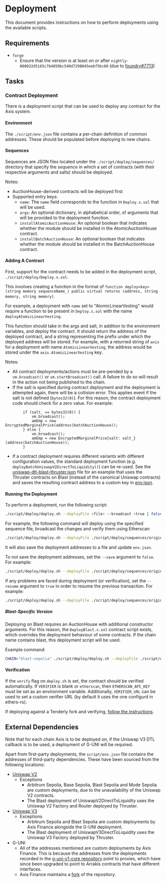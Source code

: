 # Deployment

This document provides instructions on how to perform deployments using the available scripts.

## Requirements

- `forge`
  - Ensure that the version is at least on or after `nightly-008922d5165c764859bc540d7298045eebf5bc60` (due to [foundry#7713](https://github.com/foundry-rs/foundry/pull/7713))

## Tasks

### Contract Deployment

There is a deployment script that can be used to deploy any contract for the Axis system.

#### Environment

The `./script/env.json` file contains a per-chain definition of common addresses. These should be populated before deploying to new chains.

#### Sequences

Sequences are JSON files located under the `./script/deploy/sequences/` directory that specify the _sequence_ in which a set of contracts (with their respective arguments and salts) should be deployed.

Notes:

- AuctionHouse-derived contracts will be deployed first
- Supported entry keys:
  - `name`: The `name` field corresponds to the function in `Deploy.s.sol` that will be used.
  - `args`: An optional dictionary, in alphabetical order, of arguments that will be provided to the deployment function.
  - `installAtomicAuctionHouse`: An optional boolean that indicates whether the module should be installed in the AtomicAuctionHouse contract.
  - `installBatchAuctionHouse`: An optional boolean that indicates whether the module should be installed in the BatchAuctionHouse contract.

#### Adding A Contract

First, support for the contract needs to be added in the deployment script, `./script/deploy/Deploy.s.sol`.

This involves creating a function in the format of `function deploy<key>(string memory sequenceName_) public virtual returns (address, string memory, string memory)`.

For example, a deployment with `name` set to "AtomicLinearVesting" would require a function to be present in `Deploy.s.sol` with the name `deployAtomicLinearVesting`.

This function should take in the args and salt, in addition to the environment variables, and deploy the contract. It should return the address of the deployed contract, and a string representing the prefix under which the deployed address will be stored. For example, with a returned string of `axis` for a deployment with name `AtomicLinearVesting`, the address would be stored under the `axis.AtomicLinearVesting` key.

Notes:

- All contract deployments/actions must be pre-pended by a `vm.broadcast()` or `vm.startBroadcast()` call. A failure to do so will result in the action not being published to the chain.
- If the salt is specified during contract deployment and the deployment is attempted again, there will be a collision error. This applies event if the salt is not defined (`bytes32(0)`). For this reason, the contract deployment code should check for a zero value. For example:

```solidity
        if (salt_ == bytes32(0)) {
            vm.broadcast();
            amEmp = new EncryptedMarginalPrice(address(batchAuctionHouse));
        } else {
            vm.broadcast();
            amEmp = new EncryptedMarginalPrice{salt: salt_}(address(batchAuctionHouse));
        }
```

- If a contract deployment requires different variants with different configuration values, the standard deployment function (e.g. `deployBatchUniswapV2DirectToLiquidity()`) can be re-used. See the [uniswap-dtl-blast-thruster.json](/script/deploy/sequences/uniswap-dtl-blast-thruster.json) file for an example that uses the Thruster contracts on Blast (instead of the canonical Uniswap contracts) and saves the resulting contract address to a custom key in [env.json](/script/env.json).

#### Running the Deployment

To perform a deployment, run the following script:

```bash
./script/deploy/deploy.sh --deployFile <file> --broadcast <true | false> --verify <true | false> --save <true | false> --resume <true | false>
```

For example, the following command will deploy using the specified sequence file, broadcast the changes and verify them using Etherscan:

```bash
./script/deploy/deploy.sh --deployFile ./script/deploy/sequences/origin.json --broadcast true --verify true
```

It will also save the deployment addresses to a file and update `env.json`.

To not save the deployment addresses, set the `--save` argument to `false`. For example:

```bash
./script/deploy/deploy.sh --deployFile ./script/deploy/sequences/origin.json --broadcast true --verify true --save false
```

If any problems are faced during deployment (or verification), set the `--resume` argument to `true` in order to resume the previous transaction. For example:

```bash
./script/deploy/deploy.sh --deployFile ./script/deploy/sequences/origin.json --broadcast true --verify true --save true --resume true
```

##### Blast-Specific Version

Deploying on Blast requires an AuctionHouse with additional constructor arguments. For this reason, the `DeployBlast.s.sol` contract script exists, which overrides the deployment behaviour of some contracts. If the chain name contains blast, this deployment script will be used.

Example command:

```bash
CHAIN="blast-sepolia" ./script/deploy/deploy.sh --deployFile ./script/deploy/sequences/origin.json --broadcast true --verify true
```

#### Verification

If the `verify` flag on `deploy.sh` is set, the contract should be verified automatically. If `VERIFIER` is blank or `etherscan`, then `ETHERSCAN_API_KEY` must be set as an environment variable. Additionally, `VERIFIER_URL` can be used to set a custom verifier URL (by default it uses the one configurd in ethers-rs).

If deploying against a Tenderly fork and verifying, [follow the instructions](https://docs.tenderly.co/contract-verification).

## External Dependencies

Note that for each chain Axis is to be deployed on, if the Uniswap V3 DTL callback is to be used, a deployment of G-UNI will be required.

Apart from first-party deployments, the `script/env.json` file contains the addresses of third-party dependencies. These have been sourced from the following locations:

- [Uniswap V2](https://github.com/Uniswap/docs/blob/65d3f21e6cb2879b0672ad791563de0e54fcc089/docs/contracts/v2/reference/smart-contracts/08-deployment-addresses.md)
  - Exceptions
    - Arbitrum Sepolia, Base Sepolia, Blast Sepolia and Mode Sepolia are custom deployments, due to the unavailability of the Uniswap V2 contracts.
    - The Blast deployment of UniswapV2DirectToLiquidity uses the Uniswap V2 Factory and Router deployed by Thruster.
- [Uniswap V3](https://github.com/Uniswap/docs/tree/65d3f21e6cb2879b0672ad791563de0e54fcc089/docs/contracts/v3/reference/deployments)
  - Exceptions
    - Arbitrum Sepolia and Blast Sepolia are custom deployments by Axis Finance alongside the G-UNI deployment.
    - The Blast deployment of UniswapV3DirectToLiquidity uses the Uniswap V3 Factory deployed by Thruster.
- G-UNI
  - All of the addresses mentioned are custom deployments by Axis Finance. This is because the addresses from the deployments recorded in the [g-uni-v1-core repository](https://github.com/gelatodigital/g-uni-v1-core/tree/bea63422e2155242b051896b635508b7a99d2a1a/deployments) point to proxies, which have since been upgraded to point to Arrakis contracts that have different interfaces.
  - Axis Finance maintains a [fork](https://github.com/Axis-Fi/g-uni-v1-core) of the repository.

